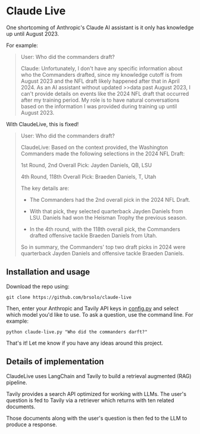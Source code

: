 # Claude Live

One shortcoming of Anthropic's Claude AI assistant is it only has knowledge up until August 2023.

For example:

>User: Who did the commanders draft?
>
>Claude: Unfortunately, I don't have any specific information about who the Commanders drafted, since my knowledge cutoff is from August 2023 and the NFL draft likely happened after that in April 2024. As an AI assistant without updated >>data past August 2023, I can't provide details on events like the 2024 NFL draft that occurred after my training period. My role is to have natural conversations based on the information I was provided during training up until August 2023.

With ClaudeLive, this is fixed!

>User: Who did the commanders draft?
>
>ClaudeLive: Based on the context provided, the Washington Commanders made the following selections in the 2024 NFL Draft:
>
>1st Round, 2nd Overall Pick: Jayden Daniels, QB, LSU
>
>4th Round, 118th Overall Pick: Braeden Daniels, T, Utah
>
>The key details are:
>
>- The Commanders had the 2nd overall pick in the 2024 NFL Draft.
>
>- With that pick, they selected quarterback Jayden Daniels from LSU. Daniels had won the Heisman Trophy the previous season.
>
>- In the 4th round, with the 118th overall pick, the Commanders drafted offensive tackle Braeden Daniels from Utah.
>
>So in summary, the Commanders' top two draft picks in 2024 were quarterback Jayden Daniels and offensive tackle Braeden Daniels.

## Installation and usage

Download the repo using:

```
git clone https://github.com/brsolo/claude-live
```

Then, enter your Anthropic and Tavily API keys in [config.py](/claude-live/config.py) and select which model you'd like to use. To ask a question, use the command line. For example:

```
python claude-live.py "Who did the commanders darft?"
```
That's it! Let me know if you have any ideas around this project.

## Details of implementation

ClaudeLive uses LangChain and Tavily to build a retrieval augmented (RAG) pipeline.

Tavily provides a search API optimized for working with LLMs. The user's question is fed to Tavily via a retriever which returns with ten related documents.

Those documents along with the user's question is then fed to the LLM to produce a response.